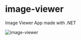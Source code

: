 # image-viewer
Image Viewer App made with .NET

![image-viewer](https://user-images.githubusercontent.com/67098980/118214346-3ac50e00-b478-11eb-94fc-d8deff09cf94.gif)
